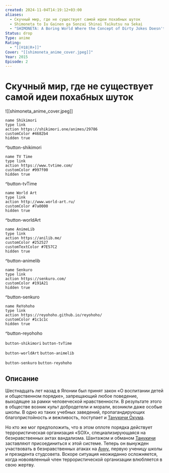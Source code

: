 ```yaml
---
created: 2024-11-04T14:19:12+03:00
aliases:
  - Скучный мир, где не существует самой идеи похабных шуток
  - Shimoneta to Iu Gainen ga Sonzai Shinai Taikutsu na Sekai
  - "SHIMONETA: A Boring World Where the Concept of Dirty Jokes Doesn't Exist"
Status: drop
Type: anime
Rating:
  - "[[®️18|R+]]"
Cover: "[[shimoneta_anime_cover.jpeg]]"
Year: 2015
Episode: 2
---
```


# Скучный мир, где не существует самой идеи похабных шуток

![[shimoneta_anime_cover.jpeg]]

```button
name Shikimori
type link
action https://shikimori.one/animes/29786
customColor #4682b4
hidden true
```
^button-shikimori

```button
name TV Time
type link
action https://www.tvtime.com/
customColor #997f00
hidden true
```
^button-tvTime

```button
name World Art
type link
action http://www.world-art.ru/
customColor #7a0000
hidden true
```
^button-worldArt

```button
name AnimeLib
type link
action https://anilib.me/
customColor #252527
customTextColor #7E57C2
hidden true
```
^button-animelib

```button
name Senkuro
type link
action https://senkuro.com/
customColor #191A21
hidden true
```
^button-senkuro

```button
name ReYohoho
type link
action https://reyohoho.github.io/reyohoho/
customColor #1c1c1c
hidden true
```
^button-reyohoho

`button-shikimori` `button-tvTime`

`button-worldArt` `button-animelib`

`button-senkuro` `button-reyohoho`

## Описание

Шестнадцать лет назад в Японии был принят закон «О воспитании детей и общественном порядке», запрещающий любое поведение, выходящее за рамки человеческой нравственности. В результате этого в обществе возник культ добродетели и морали, возникли даже особые школы. В одно из таких учебных заведений, пропагандирующих благопристойность и вежливость, поступает и [Танукичи Окума](https://shikimori.one/characters/115689-tanukichi-okuma).

Но кто же мог предположить, что в этом оплоте порядка действует террористическая организация «SOX», специализирующаяся на безнравственных актах вандализма. Шантажом и обманом [Танукичи](https://shikimori.one/characters/115689-tanukichi-okuma) заставляют присоединиться к этой системе. Теперь он вынужден участвовать в безнравственных атаках на [Анну](https://shikimori.one/characters/115699-anna-nishikinomiya), первую ученицу школы и президента студсовета. Вскоре ситуация неожиданно осложняется, когда новоявленный член террористической организации влюбляется в свою жертву.
